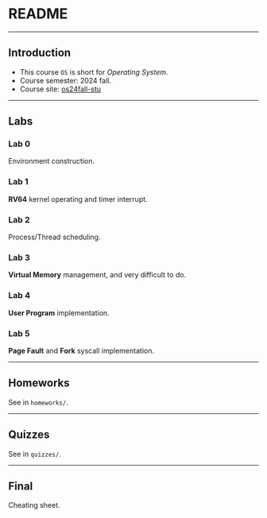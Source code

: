 # README

---

## Introduction

* This course `OS` is short for *Operating System*.
* Course semester: 2024 fall.
* Course site: [os24fall-stu](https://zju-sec.github.io/os24fall-stu/)

---

## Labs

### Lab 0

Environment construction.

### Lab 1

**RV64** kernel operating and timer interrupt.

### Lab 2

Process/Thread scheduling.

### Lab 3

**Virtual Memory** management, and very difficult to do.

### Lab 4

**User Program** implementation.

### Lab 5

**Page Fault** and **Fork** syscall implementation.

---

## Homeworks

See in `homeworks/`.

---

## Quizzes

See in `quizzes/`.

---

## Final

Cheating sheet.
